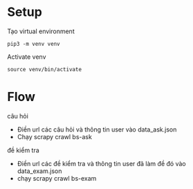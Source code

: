 # Setup
Tạo virtual environment

    pip3 -m venv venv

Activate venv

    source venv/bin/activate

# Flow
câu hỏi 
* Điền url các câu hỏi và thông tin user vào data_ask.json 
* Chạy scrapy crawl bs-ask

đề kiểm tra 
* Điền url các đề kiểm tra và thông tin user đã làm đề đó vào data_exam.json
* chạy scrapy crawl bs-exam
